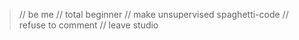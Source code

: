 >// be me
>// total beginner
>// make unsupervised spaghetti-code
>// refuse to comment
>// leave studio

